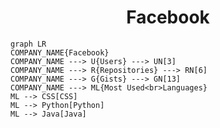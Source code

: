 <h1 align="center">Facebook</h1>

```mermaid
graph LR
COMPANY_NAME{Facebook}
COMPANY_NAME ---> U{Users} ---> UN[3]
COMPANY_NAME ---> R{Repositories} ---> RN[6]
COMPANY_NAME ---> G{Gists} ---> GN[13]
COMPANY_NAME ---> ML{Most Used<br>Languages}
ML --> CSS[CSS]
ML --> Python[Python]
ML --> Java[Java]
```
